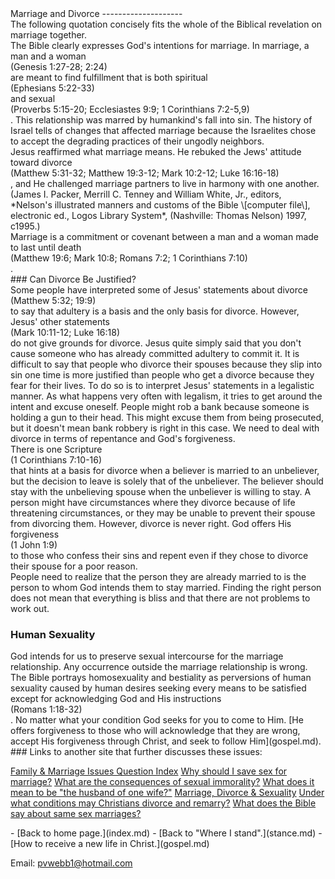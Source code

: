  <head> <title>(PVW) Marriage, Divorce, and Human Sexuality</title> <meta content="IE=9" http-equiv="X-UA-Compatible"></meta> <link href="css/page_style.css" rel="stylesheet" type="text/css"></link> </head><body><div class="page_style"> Marriage and Divorce
--------------------

<div class="p">The following quotation concisely fits the whole of the Biblical revelation on marriage together.
<div class="p">The Bible clearly expresses God's intentions for marriage. In marriage, a man and a woman<div class="footnote">(Genesis 1:27-28; 2:24)</div> are meant to find fulfillment that is both spiritual<div class="footnote">(Ephesians 5:22-33)</div> and sexual<div class="footnote">(Proverbs 5:15-20; Ecclesiastes 9:9; 1 Corinthians 7:2-5,9)</div>. This relationship was marred by humankind's fall into sin. The history of Israel tells of changes that affected marriage because the Israelites chose to accept the degrading practices of their ungodly neighbors.</div><div class="p">Jesus reaffirmed what marriage means. He rebuked the Jews' attitude toward divorce<div class="footnote">(Matthew 5:31-32; Matthew 19:3-12; Mark 10:2-12; Luke 16:16-18)</div>, and He challenged marriage partners to live in harmony with one another. <div class="footnote">(James I. Packer, Merrill C. Tenney and William White, Jr., editors, *Nelson's illustrated manners and customs of the Bible \[computer file\], electronic ed., Logos Library System*, (Nashville: Thomas Nelson) 1997, c1995.)</div></div> Marriage is a commitment or covenant between a man and a woman made to last until death<div class="footnote">(Matthew 19:6; Mark 10:8; Romans 7:2; 1 Corinthians 7:10)</div>.</div>### Can Divorce Be Justified?

<div class="p">Some people have interpreted some of Jesus' statements about divorce<div class="footnote">(Matthew 5:32; 19:9)</div> to say that adultery is a basis and the only basis for divorce. However, Jesus' other statements<div class="footnote">(Mark 10:11-12; Luke 16:18)</div> do not give grounds for divorce. Jesus quite simply said that you don't cause someone who has already committed adultery to commit it. It is difficult to say that people who divorce their spouses because they slip into sin one time is more justified than people who get a divorce because they fear for their lives. To do so is to interpret Jesus' statements in a legalistic manner. As what happens very often with legalism, it tries to get around the intent and excuse oneself. People might rob a bank because someone is holding a gun to their head. This might excuse them from being prosecuted, but it doesn't mean bank robbery is right in this case. We need to deal with divorce in terms of repentance and God's forgiveness. </div><div class="p">There is one Scripture<div class="footnote">(1 Corinthians 7:10-16)</div> that hints at a basis for divorce when a believer is married to an unbeliever, but the decision to leave is solely that of the unbeliever. The believer should stay with the unbelieving spouse when the unbeliever is willing to stay. A person might have circumstances where they divorce because of life threatening circumstances, or they may be unable to prevent their spouse from divorcing them. However, divorce is never right. God offers His forgiveness<div class="footnote">(1 John 1:9)</div> to those who confess their sins and repent even if they chose to divorce their spouse for a poor reason.</div>People need to realize that the person they are already married to is the person to whom God intends them to stay married. Finding the right person does not mean that everything is bliss and that there are not problems to work out.

### Human Sexuality

<div class="p">God intends for us to preserve sexual intercourse for the marriage relationship. Any occurrence outside the marriage relationship is wrong. The Bible portrays homosexuality and bestiality as perversions of human sexuality caused by human desires seeking every means to be satisfied except for acknowledging God and His instructions<div class="footnote">(Romans 1:18-32)</div>. No matter what your condition God seeks for you to come to Him. [He offers forgiveness to those who will acknowledge that they are wrong, accept His forgiveness through Christ, and seek to follow Him](gospel.md).</div>### Links to another site that further discusses these issues:

[Family &amp; Marriage Issues Question Index](http://christiananswers.net/parenting/#marriage)
 [Why should I save sex for marriage?](http://www.christiananswers.net/q-sum/sum-f001.html)
 [What are the consequences of sexual immorality?](http://www.christiananswers.net/q-eden/edn-f007.html)
 [What does it mean to be "the husband of one wife?"](http://www.christiananswers.net/q-eden/edn-f008.html)
 [Marriage, Divorce &amp; Sexuality](http://www.ChristianAnswers.Net/menu-af1.html#marriage)
 [Under what conditions may Christians divorce and remarry?](http://www.christiananswers.net/q-eden/edn-f004.html)
 [What does the Bible say about same sex marriages?](http://www.christiananswers.net/q-eden/edn-f018.html)

<div class="p" id="footnotes"></div><script src="js/footnotes.js" type="text/javascript"></script> </div>- [Back to home page.](index.md)
- [Back to "Where I stand".](stance.md)
- [How to receive a new life in Christ.](gospel.md)

Email: [pvwebb1@hotmail.com](mailto:pvwebb1@hotmail.com)

